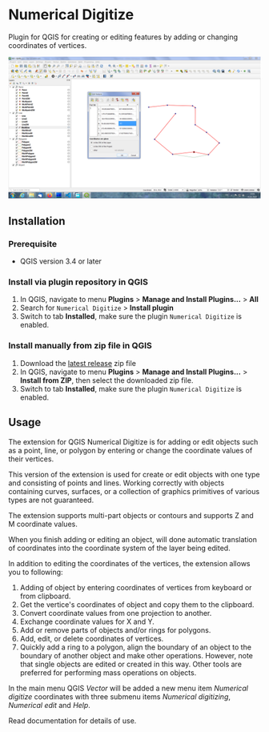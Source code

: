 # Numerical Digitize

Plugin for QGIS for creating or editing features by adding or changing
coordinates of vertices.

![Common image](images/readme.png)

## Installation

### Prerequisite

* QGIS version 3.4 or later

### Install via plugin repository in QGIS

1. In QGIS, navigate to menu **Plugins** > **Manage and Install Plugins...** >
**All**
2. Search for `Numerical Digitize` > **Install plugin**
3. Switch to tab **Installed**, make sure the plugin `Numerical Digitize` is
enabled.

### Install manually from zip file in QGIS

1. Download the [latest release](https://github.com/desertwolf7/numericalDigitize/releases) zip file
2. In QGIS, navigate to menu **Plugins** > **Manage and Install Plugins...** >
**Install from ZIP**, then select the downloaded zip file.
3. Switch to tab **Installed**, make sure the plugin `Numerical Digitize` is
enabled.

## Usage

The extension for QGIS Numerical Digitize is for adding or
edit objects such as a point, line, or polygon by entering or
change the coordinate values of their vertices.

This version of the extension is used for create or edit objects with one type
and consisting of points and lines. Working correctly with objects containing
curves, surfaces, or a collection of graphics primitives of various types are
not guaranteed.

The extension supports multi-part objects or contours and supports Z and M
coordinate values.

When you finish adding or editing an object, will done automatic translation of
coordinates into the coordinate system of the layer being edited.

In addition to editing the coordinates of the vertices, the extension
allows you to following:

1. Adding of object by entering coordinates of vertices from keyboard or from
clipboard.
2. Get the vertice's coordinates of object and copy them to the clipboard.
3. Convert coordinate values from one projection to another.
4. Exchange coordinate values for X and Y.
5. Add or remove parts of objects and/or rings for polygons.
6. Add, edit, or delete coordinates of vertices.
7. Quickly add a ring to a polygon, align the boundary of an object to the
boundary of another object and make other operations. However, note that single
objects are edited or created in this way. Other tools are preferred for
performing mass operations on objects.

In the main menu QGIS *Vector* will be added a new menu item *Numerical
digitize* coordinates with three submenu items *Numerical digitizing*,
*Numerical edit* and *Help*.

Read documentation for details of use.
